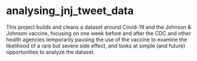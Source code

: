 # analysing_jnj_tweet_data
This project builds and cleans a dataset around Covid-19 and the Johnson &amp; Johnson vaccine, focusing on one week before and after the CDC and other health agencies temporarily pausing the use of the vaccine to examine the likelihood of a rare but severe side effect, and looks at simple (and future) opportunities to analyze the dataset.
